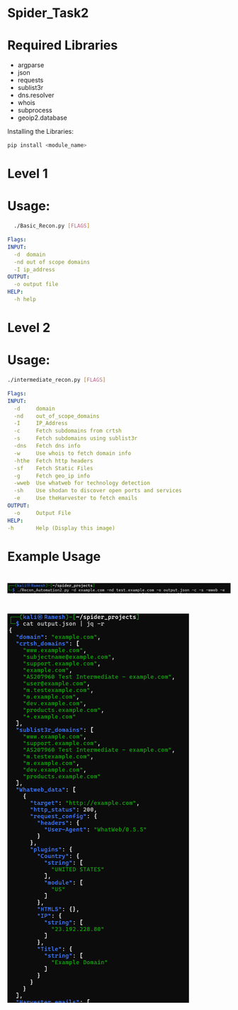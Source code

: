 # Spider_Task2

# Required Libraries
- argparse
- json
- requests
- sublist3r
- dns.resolver
- whois
- subprocess
- geoip2.database

Installing the Libraries:
``` sh
pip install <module_name>
```

# Level 1

# Usage:
```sh
  ./Basic_Recon.py [FLAGS]
```
```yaml
Flags:
INPUT:
  -d  domain
  -nd out of scope domains
  -I ip_address
OUTPUT:
  -o output file
HELP:
  -h help
```

# Level 2

# Usage:
```sh
./intermediate_recon.py [FLAGS]
```

```yaml
Flags:
INPUT:
  -d     domain
  -nd    out_of_scope_domains
  -I     IP_Address
  -c     Fetch subdomains from crtsh
  -s     Fetch subdomains using sublist3r
  -dns   Fetch dns info
  -w     Use whois to fetch domain info
  -hthe  Fetch http headers
  -sf    Fetch Static Files
  -g     Fetch geo_ip info
  -wweb  Use whatweb for technology detection
  -sh    Use shodan to discover open ports and services
  -e     Use theHarvester to fetch emails
OUTPUT:
  -o     Output File
HELP:
-h       Help (Display this image)
```

# Example Usage
<h1 align='left'>
  <img src='Level_2/Command2.png'>
  <br>
</h1>

<h1 align='left'>
  <img src='Level_2/Output2.1.png'>
  <br>
</h1>

